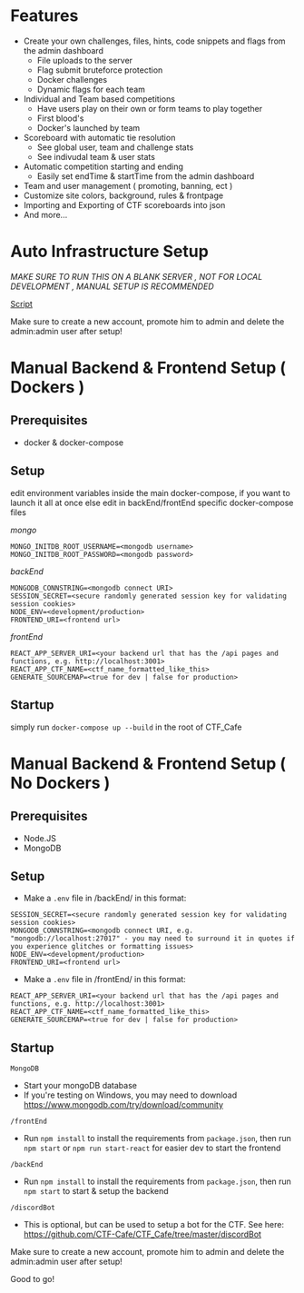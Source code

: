 # Features

- Create your own challenges, files, hints, code snippets and flags from the admin dashboard
  - File uploads to the server
  - Flag submit bruteforce protection
  - Docker challenges
  - Dynamic flags for each team
- Individual and Team based competitions
  - Have users play on their own or form teams to play together
  - First blood's
  - Docker's launched by team
- Scoreboard with automatic tie resolution
  - See global user, team and challenge stats
  - See indivudal team & user stats
- Automatic competition starting and ending
  - Easily set endTime & startTime from the admin dashboard
- Team and user management ( promoting, banning, ect )
- Customize site colors, background, rules & frontpage
- Importing and Exporting of CTF scoreboards into json
- And more...


# Auto Infrastructure Setup 

*MAKE SURE TO RUN THIS ON A BLANK SERVER*
*, NOT FOR LOCAL DEVELOPMENT*
*, MANUAL SETUP IS RECOMMENDED*

[Script](https://github.com/CTF-Cafe/CTF_Cafe/blob/e39322de4278d190e9b7ec6908e59763b2588435/serverSetupScript.sh)

Make sure to create a new account, promote him to admin and delete the admin:admin user after setup!

# Manual Backend & Frontend Setup ( Dockers )

## Prerequisites
- docker & docker-compose

## Setup

edit environment variables inside the main docker-compose, if you want to launch it all at once
else edit in backEnd/frontEnd specific docker-compose files

*mongo*
```
MONGO_INITDB_ROOT_USERNAME=<mongodb username>
MONGO_INITDB_ROOT_PASSWORD=<mongodb password>
```

*backEnd*
```
MONGODB_CONNSTRING=<mongodb connect URI>
SESSION_SECRET=<secure randomly generated session key for validating session cookies>
NODE_ENV=<development/production>
FRONTEND_URI=<frontend url>
```

*frontEnd*
```
REACT_APP_SERVER_URI=<your backend url that has the /api pages and functions, e.g. http://localhost:3001>
REACT_APP_CTF_NAME=<ctf_name_formatted_like_this>
GENERATE_SOURCEMAP=<true for dev | false for production>
```

## Startup

simply run `docker-compose up --build` in the root of CTF_Cafe


# Manual Backend & Frontend Setup ( No Dockers )

## Prerequisites
- Node.JS
- MongoDB

## Setup
- Make a `.env` file in /backEnd/ in this format:
```
SESSION_SECRET=<secure randomly generated session key for validating session cookies>
MONGODB_CONNSTRING=<mongodb connect URI, e.g. "mongodb://localhost:27017" - you may need to surround it in quotes if you experience glitches or formatting issues>
NODE_ENV=<development/production>
FRONTEND_URI=<frontend url>
```

- Make a `.env` file in /frontEnd/ in this format:
```
REACT_APP_SERVER_URI=<your backend url that has the /api pages and functions, e.g. http://localhost:3001>
REACT_APP_CTF_NAME=<ctf_name_formatted_like_this>
GENERATE_SOURCEMAP=<true for dev | false for production>
```

## Startup

`MongoDB`
- Start your mongoDB database
- If you're testing on Windows, you may need to download https://www.mongodb.com/try/download/community

`/frontEnd`
- Run `npm install` to install the requirements from `package.json`, then run `npm start` or `npm run start-react` for easier dev to start the frontend

`/backEnd`
- Run `npm install` to install the requirements from `package.json`, then run `npm start` to start & setup the backend

`/discordBot`
- This is optional, but can be used to setup a bot for the CTF. See here: https://github.com/CTF-Cafe/CTF_Cafe/tree/master/discordBot

Make sure to create a new account, promote him to admin and delete the admin:admin user after setup!

Good to go!
